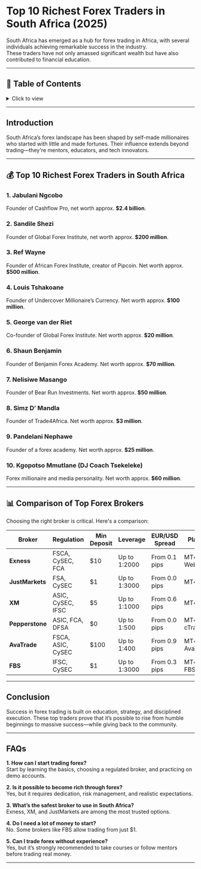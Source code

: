 # Top 10 Richest Forex Traders in South Africa (2025)

 South Africa has emerged as a hub for forex trading in Africa, with several individuals achieving remarkable success in the industry.  
 These traders have not only amassed significant wealth but have also contributed to financial education.  

---

## 📌 Table of Contents

<details>
<summary>Click to view</summary>

1. [Introduction](#introduction)  
2. [Top 10 Richest Forex Traders in South Africa](#top-10-richest-forex-traders-in-south-africa)  
3. [Comparison of Top Forex Brokers](#comparison-of-top-forex-brokers)  
4. [Conclusion](#conclusion)  
5. [FAQs](#faqs)

</details>

---

## Introduction

South Africa’s forex landscape has been shaped by self-made millionaires who started with little and made fortunes. Their influence extends beyond trading—they're mentors, educators, and tech innovators.

---

## 💰 Top 10 Richest Forex Traders in South Africa

### 1. Jabulani Ngcobo  
Founder of Cashflow Pro, net worth approx. **$2.4 billion**.  

### 2. Sandile Shezi  
Founder of Global Forex Institute, net worth approx. **$200 million**.  

### 3. Ref Wayne  
Founder of African Forex Institute, creator of Pipcoin. Net worth approx. **$500 million**.  

### 4. Louis Tshakoane  
Founder of Undercover Millionaire’s Currency. Net worth approx. **$100 million**.

### 5. George van der Riet  
Co-founder of Global Forex Institute. Net worth approx. **$20 million**.

### 6. Shaun Benjamin  
Founder of Benjamin Forex Academy. Net worth approx. **$70 million**.

### 7. Nelisiwe Masango  
Founder of Bear Run Investments. Net worth approx. **$50 million**.

### 8. Simz D’ Mandla  
Founder of Trade4Africa. Net worth approx. **$3 million**.

### 9. Pandelani Nephawe  
Founder of a forex academy. Net worth approx. **$25 million**.

### 10. Kgopotso Mmutlane (DJ Coach Tsekeleke)  
Forex millionaire and media personality. Net worth approx. **$60 million**.

---

## 📊 Comparison of Top Forex Brokers

Choosing the right broker is critical. Here's a comparison:

| **Broker**     | **Regulation**          | **Min Deposit** | **Leverage**     | **EUR/USD Spread** | **Platforms**         | ** Link** |
|----------------|-------------------------|------------------|------------------|---------------------|------------------------|---------------------|
| **Exness**     | FSCA, CySEC, FCA        | $10              | Up to 1:2000     | From 0.1 pips       | MT4, MT5, WebTrader    | [Join Exness](https://one.exnesstrack.org/a/english23) |
| **JustMarkets**| FSA, CySEC              | $1               | Up to 1:3000     | From 0.0 pips       | MT4, MT5               | [Join JustMarkets](https://one.justmarkets.link/a/79iqw0j6nj) |
| **XM**         | ASIC, CySEC, IFSC       | $5               | Up to 1:1000     | From 0.6 pips       | MT4, MT5               | [Join XM](https://clicks.pipaffiliates.com/c?c=589901&l=en&p=0) |
| **Pepperstone**| ASIC, FCA, DFSA         | $0               | Up to 1:500      | From 0.0 pips       | MT4, MT5, cTrader      | [Join Pepperstone](https://trk.pepperstonepartners.com/aff_c?offer_id=367&aff_id=33954) |
| **AvaTrade**   | FSCA, ASIC, CySEC       | $100             | Up to 1:400      | From 0.9 pips       | MT4, MT5, AvaTradeGO   | [Join AvaTrade](https://www.avatrade.com?versionId=10301&tag=194438) |
| **FBS**        | IFSC, CySEC             | $1               | Up to 1:3000     | From 0.3 pips       | MT4, MT5, FBS Trader   | [Join FBS](https://fbs.partners?ibl=587836&ibp=21398815) |

---

## Conclusion

Success in forex trading is built on education, strategy, and disciplined execution. These top traders prove that it’s possible to rise from humble beginnings to massive success—while giving back to the community.

---

## FAQs

**1. How can I start trading forex?**  
Start by learning the basics, choosing a regulated broker, and practicing on demo accounts.

**2. Is it possible to become rich through forex?**  
Yes, but it requires dedication, risk management, and realistic expectations.

**3. What’s the safest broker to use in South Africa?**  
Exness, XM, and JustMarkets are among the most trusted options.

**4. Do I need a lot of money to start?**  
No. Some brokers like FBS allow trading from just $1.

**5. Can I trade forex without experience?**  
Yes, but it’s strongly recommended to take courses or follow mentors before trading real money.

---

